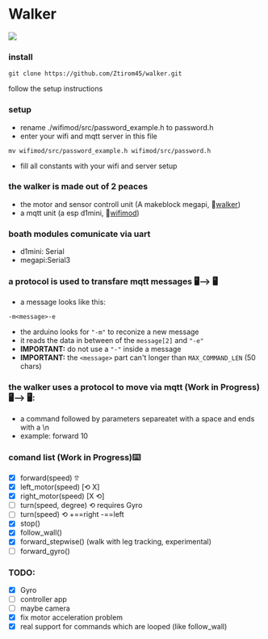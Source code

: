 # Walker
<img src="https://github.com/Ztirom45/walker/blob/main/img/walker.png"/>

### install
```
git clone https://github.com/Ztirom45/walker.git
```
follow the setup instructions

### setup
- rename ./wifimod/src/password_example.h to password.h
- enter your wifi and mqtt server in this file

```
mv wifimod/src/password_example.h wifimod/src/password.h
```
- fill all constants with your wifi and server setup

### the walker is made out of 2 peaces
- the motor and sensor controll unit (A makeblock megapi, 📂[walker](./walker))
- a mqtt unit (a esp d1mini, 📂[wifimod](./wifimod))

### boath modules comunicate via uart 
- d1mini: Serial
- megapi:Serial3

### a protocol is used to transfare mqtt messages 🖥️⟶ 🖥️
- a message looks like this:
```
-m<message>-e
```
- the arduino looks for `"-m"` to reconize a new message
- it reads the data in between of the `message[2]` and `"-e"`
- **IMPORTANT:** do not use a `"-"` inside a message
- **IMPORTANT:** the `<message>` part can't longer than `MAX_COMMAND_LEN` (50 chars)

### the walker uses a protocol to move via mqtt (Work in Progress) 🖥️⟶ 🖥️:
- a command followed by parameters separeatet with a space and ends with a \n
- example: forward 10

### comand list (Work in Progress)⌨️
- [X] forward(speed) ⥣
- [X] left_motor(speed) [⟲ X]
- [X] right_motor(speed) [X ⟲]
- [ ] turn(speed, degree) ⟲ requires Gyro
- [ ] turn(speed) ⟲ +==right -==left
- [X] stop()
- [X] follow_wall()
- [X] forward_stepwise() (walk with leg tracking, experimental)
- [ ] forward_gyro()

### TODO:
- [X] Gyro
- [ ] controller app
- [ ] maybe camera
- [X] fix motor acceleration problem
- [X] real support for commands which are looped (like follow_wall)
